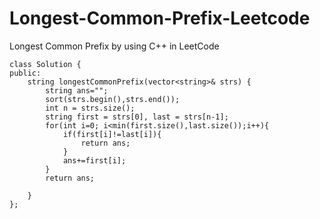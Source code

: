 # Longest-Common-Prefix-Leetcode

Longest Common Prefix by using C++ in LeetCode

    class Solution {
    public:
        string longestCommonPrefix(vector<string>& strs) {
            string ans="";
            sort(strs.begin(),strs.end());
            int n = strs.size();
            string first = strs[0], last = strs[n-1];
            for(int i=0; i<min(first.size(),last.size());i++){
                if(first[i]!=last[i]){
                    return ans;
                }
                ans+=first[i];
            }
            return ans;
        
        }
    };
